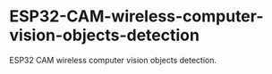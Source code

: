 # ESP32-CAM-wireless-computer-vision-objects-detection
ESP32 CAM wireless computer vision objects detection.
